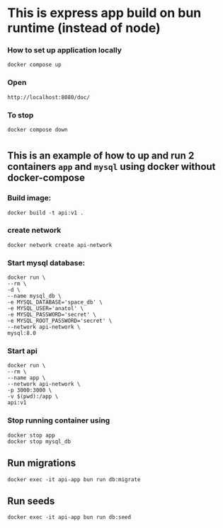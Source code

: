 # This is express app build on bun runtime (instead of node)

### How to set up application locally

    docker compose up 

### Open 

    http://localhost:8080/doc/

### To stop 

    docker compose down

#

## This is an example of how to up and run 2 containers `app` and `mysql` using docker without docker-compose 

### Build image:

    docker build -t api:v1 .

### create network

    docker network create api-network

### Start mysql database:
    
    docker run \
    --rm \
    -d \
    --name mysql_db \
    -e MYSQL_DATABASE='space_db' \
    -e MYSQL_USER='anatol' \
    -e MYSQL_PASSWORD='secret' \
    -e MYSQL_ROOT_PASSWORD='secret' \
    --network api-network \
    mysql:8.0 

    
### Start api

    docker run \
    --rm \
    --name app \
    --network api-network \
    -p 3000:3000 \
    -v $(pwd):/app \
    api:v1 

### Stop running container using

    docker stop app
    docker stop mysql_db

## Run migrations
    docker exec -it api-app bun run db:migrate

## Run seeds
    docker exec -it api-app bun run db:seed